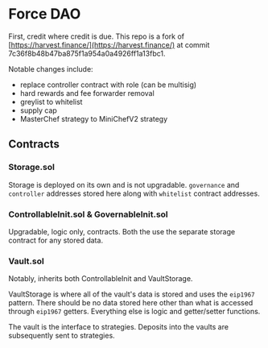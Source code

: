 # Force DAO

First, credit where credit is due. This repo is a fork of [https://harvest.finance/](https://harvest.finance/) at commit 7c36f8b48b47ba875f1a954a0a4926ff1a13fbc1. 

Notable changes include:

  - replace controller contract with role (can be multisig)
  - hard rewards and fee forwarder removal
  - greylist to whitelist
  - supply cap
  - MasterChef strategy to MiniChefV2 strategy


## Contracts

### Storage.sol

Storage is deployed on its own and is not upgradable. `governance` and `controller` addresses stored here along with `whitelist` contract addresses.

### ControllableInit.sol & GovernableInit.sol

Upgradable, logic only, contracts. Both the use the separate storage contract for any stored data.

### Vault.sol

Notably, inherits both ControllableInit and VaultStorage. 

VaultStorage is where all of the vault's data is stored and uses the `eip1967` pattern. There should be no data stored here other than what is accessed through `eip1967` getters. Everything else is logic and getter/setter functions.

The vault is the interface to strategies. Deposits into the vaults are subsequently sent to strategies. 

